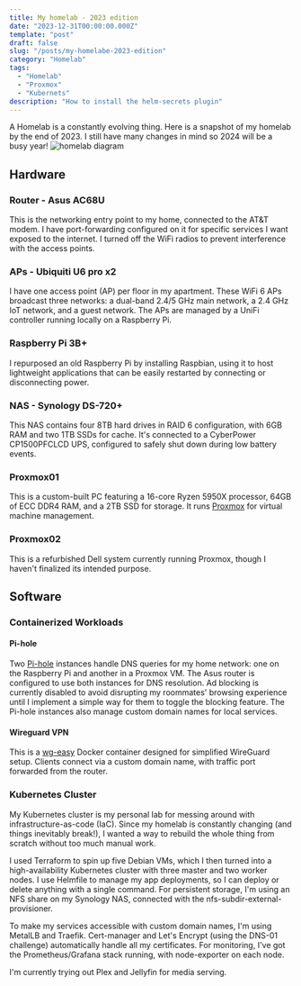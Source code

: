 ```yaml
---
title: My homelab - 2023 edition
date: "2023-12-31T00:00:00.000Z"
template: "post"
draft: false
slug: "/posts/my-homelabe-2023-edition"
category: "Homelab"
tags:
  - "Homelab"
  - "Proxmox"
  - "Kubernets"
description: "How to install the helm-secrets plugin"
---
```


A Homelab is a constantly evolving thing. Here is a snapshot of my homelab by the end of 2023. I still have many changes in mind so 2024 will be a busy year!
![homelab diagram](./2023-12-31---My-homelab-2023/homelab-diagram.png)

## Hardware

### Router - Asus AC68U

This is the networking entry point to my home, connected to the AT&T modem. I have port-forwarding configured on it for specific services I want exposed to the internet. I turned off the WiFi radios to prevent interference with the access points.

### APs - Ubiquiti U6 pro x2

I have one access point (AP) per floor in my apartment. These WiFi 6 APs broadcast three networks: a dual-band 2.4/5 GHz main network, a 2.4 GHz IoT network, and a guest network. The APs are managed by a UniFi controller running locally on a Raspberry Pi.

### Raspberry Pi 3B+

I repurposed an old Raspberry Pi by installing Raspbian, using it to host lightweight applications that can be easily restarted by connecting or disconnecting power.

### NAS - Synology DS-720+

This NAS contains four 8TB hard drives in RAID 6 configuration, with 6GB RAM and two 1TB SSDs for cache. It's connected to a CyberPower CP1500PFCLCD UPS, configured to safely shut down during low battery events.

### Proxmox01

This is a custom-built PC featuring a 16-core Ryzen 5950X processor, 64GB of ECC DDR4 RAM, and a 2TB SSD for storage. It runs [Proxmox](https://www.proxmox.com/en/) for virtual machine management.

### Proxmox02

This is a refurbished Dell system currently running Proxmox, though I haven't finalized its intended purpose.

## Software

### Containerized Workloads

#### Pi-hole

Two [Pi-hole](https://pi-hole.net/) instances handle DNS queries for my home network: one on the Raspberry Pi and another in a Proxmox VM. The Asus router is configured to use both instances for DNS resolution. Ad blocking is currently disabled to avoid disrupting my roommates' browsing experience until I implement a simple way for them to toggle the blocking feature. The Pi-hole instances also manage custom domain names for local services.

#### Wireguard VPN

This is a [wg-easy](https://github.com/wg-easy/wg-easy) Docker container designed for simplified WireGuard setup. Clients connect via a custom domain name, with traffic port forwarded from the router.

### Kubernetes Cluster

My Kubernetes cluster is my personal lab for messing around with infrastructure-as-code (IaC). Since my homelab is constantly changing (and things inevitably break!), I wanted a way to rebuild the whole thing from scratch without too much manual work.

I used Terraform to spin up five Debian VMs, which I then turned into a high-availability Kubernetes cluster with three master and two worker nodes. I use Helmfile to manage my app deployments, so I can deploy or delete anything with a single command. For persistent storage, I'm using an NFS share on my Synology NAS, connected with the nfs-subdir-external-provisioner.

To make my services accessible with custom domain names, I'm using MetalLB and Traefik. Cert-manager and Let's Encrypt (using the DNS-01 challenge) automatically handle all my certificates. For monitoring, I've got the Prometheus/Grafana stack running, with node-exporter on each node.

I'm currently trying out Plex and Jellyfin for media serving.
